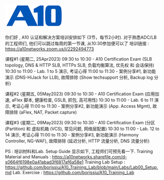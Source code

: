 ![](/Images/A10-NewLogos-Blue-NoReg-RGB-50.png)
---

你们好 , A10 认证和解决方案培训安排如下 (3节，每节2小时).
对于熟悉ADC/LB的工程师们, 他们可以跳过每周的第一节课, 从10:30参加便可以了
培训链接 : https://a10networks.zoom.us/j/2292494773
 
课程#1 (星期二, 25Apr2023)
09:30 to 10:30 - A10 Certification Exam (SLB topology, DNS & HTTP SLB, HTTPs SLB, 负载均衡算法, 优先权 和 会话保持)
10:30 to 11:00 - Lab. 1 to 5 演示, 考证心得
11:00 to 11:30 - 案例分享#1, 新功能演示 (DNS-HiJack for LLB), 故障排除 (Show techsupport 分析, Backup log 分析)
 
课程#2 (星期五, 05May2023)
09:30 to 10:30 - A10 Certification Exam (应用加速, aFlex 脚本, 健康检查, GSLB, 抓包, 高可用性)
10:30 to 11:00 - Lab. 6 to 11 演示, 考证心得
11:00 to 11:30 - 案例分享#2, 新功能演示 (App. Access Mgmt), 故障排除 (aFlex, NAT, Packet capture)
 
课程#3 (星期二, 09May2023)
09:30 to 10:30 - A10 Certification Exam (分区 (Partition) 和 虚拟机箱 (VCS), 常见问题, 网络层配置)
10:30 to 11:00 - Lab. 12 to 14 演示, 考证心得
11:00 to 11:30 - 案例分享#3, 新功能演示 (Harmony Controller, NG-WAF), 故障排除 (延迟分析, HTTP 流量分析, DNS 流量分析)
 
 
PS : 培训材料和Lab. Setup Guide 显示如下, 工程师们可预先看一下.
Training Material and Manuals : https://a10networks.sharefile.com/d-s0664f6198e0a41abad3f6817af6a58e1
Training Lab Setup : https://github.com/borissiu/A10_Training_Lab/blob/main/Labs/Lab00_Setup.md
Lab. Exercise : https://github.com/borissiu/A10_Training_Lab
 